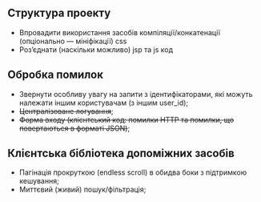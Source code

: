 ## Структура проекту
* Впровадити використання засобів компіляції/конкатенації (опціонально — мініфікації) css
* Роз’єднати (наскільки можливо) jsp та js код

## Обробка помилок

* Звернути особливу увагу на запити з ідентифікаторами, які можуть належати іншим користувачам (з іншим user_id);
* <s>Централізоване логування</s>;
* <s>Форма входу (клієнтський код: помилки HTTP та помилки, що повертаються в форматі JSON)</s>;

## Клієнтська бібліотека допоміжних засобів
* Пагінація прокруткою (endless scroll) в обидва боки з підтримкою кешування;
* Миттєвий (живий) пошук/фільтрація;
